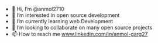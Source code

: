 - 👋 Hi, I’m @anmol2710
- 👀 I’m interested in open source development
- 🌱 I’m currently learning web Development
- 💞️ I’m looking to collaborate on many open source projects
- 📫 How to reach me www.linkedin.com/in/anmol-garg27

<!---
anmol2710/anmol2710 is a ✨ special ✨ repository because its `README.md` (this file) appears on your GitHub profile.
You can click the Preview link to take a look at your changes.
--->
